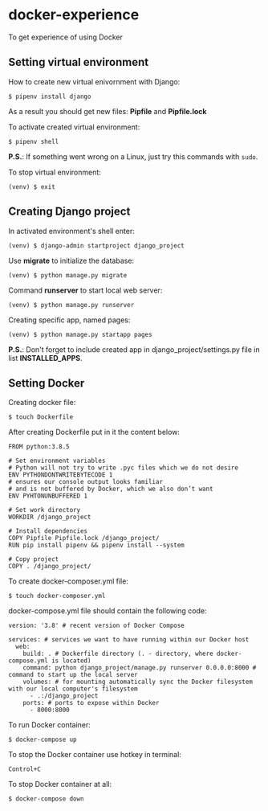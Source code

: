 # docker-experience
To get experience of using Docker

## Setting virtual environment
How to create new virtual enivornment with Django:

`$ pipenv install django`

As a result you should get new files: **Pipfile** and **Pipfile.lock**

To activate created virtual environment:

`$ pipenv shell`

**P.S.**: If something went wrong on a Linux, just try this commands with `sudo`.

To stop virtual environment:

`(venv) $ exit `

## Creating Django project
In activated environment's shell enter:

`(venv) $ django-admin startproject django_project`

Use **migrate** to initialize the database:

`(venv) $ python manage.py migrate`

Command **runserver** to start local web server:

`(venv) $ python manage.py runserver`

Creating specific app, named pages:

`(venv) $ python manage.py startapp pages`

**P.S.**: Don't forget to include created app in django_project/settings.py file in list **INSTALLED_APPS**.

## Setting Docker
Creating docker file:

`$ touch Dockerfile`

After creating Dockerfile put in it the content below:

```# Pull base image
FROM python:3.8.5

# Set environment variables
# Python will not try to write .pyc files which we do not desire
ENV PYTHONDONTWRITEBYTECODE 1
# ensures our console output looks familiar 
# and is not buffered by Docker, which we also don’t want
ENV PYHTONUNBUFFERED 1

# Set work directory
WORKDIR /django_project

# Install dependencies
COPY Pipfile Pipfile.lock /django_project/
RUN pip install pipenv && pipenv install --system

# Copy project
COPY . /django_project/
```

To create docker-composer.yml file:

`$ touch docker-composer.yml`

docker-compose.yml file should contain the following code:

```
version: '3.8' # recent version of Docker Compose

services: # services we want to have running within our Docker host
  web:
    build: . # Dockerfile directory (. - directory, where docker-compose.yml is located)
    command: python django_project/manage.py runserver 0.0.0.0:8000 # command to start up the local server
    volumes: # for mounting automatically sync the Docker filesystem with our local computer's filesystem
      - .:/django_project
    ports: # ports to expose within Docker
      - 8000:8000
```

To run Docker container:

`$ docker-compose up`

To stop the Docker container use hotkey in terminal:

`Control+C`

To stop Docker container at all:

`$ docker-compose down`
